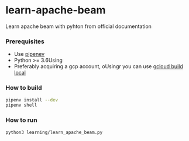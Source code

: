 # learn-apache-beam
Learn apache beam with pyhton from official documentation

### Prerequisites

- Use [pipenev](https://github.com/pypa/pipenv)
- Python >= 3.6Using
- Preferably acquiring a gcp account, oUsingr you can use [gcloud build local](https://github.com/GoogleCloudPlatform/cloud-build-local)

### How to build
````sh
pipenv install --dev
pipenv shell
````
### How to run

````sh
python3 learning/learn_apache_beam.py
````
